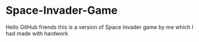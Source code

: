 # Space-Invader-Game
Hello GitHub friends this is a version of Space Invader game by me which I had made with hardwork
